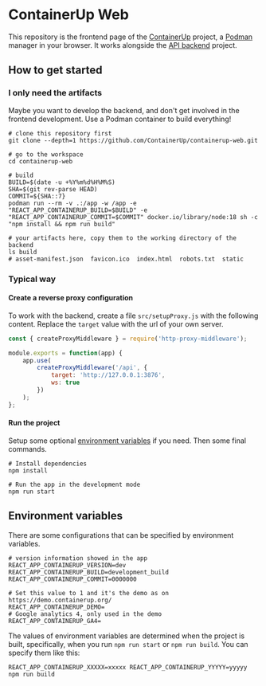 # ContainerUp Web

This repository is the frontend page of the [ContainerUp](https://github.com/ContainerUp) project,
a [Podman](https://podman.io/) manager in your browser.
It works alongside the [API backend](https://github.com/ContainerUp/containerup) project.

## How to get started

### I only need the artifacts

Maybe you want to develop the backend, and don't get involved in the frontend development.
Use a Podman container to build everything!

```shell
# clone this repository first
git clone --depth=1 https://github.com/ContainerUp/containerup-web.git

# go to the workspace
cd containerup-web

# build
BUILD=$(date -u +%Y%m%d%H%M%S)
SHA=$(git rev-parse HEAD)
COMMIT=${SHA::7}
podman run --rm -v .:/app -w /app -e "REACT_APP_CONTAINERUP_BUILD=$BUILD" -e "REACT_APP_CONTAINERUP_COMMIT=$COMMIT" docker.io/library/node:18 sh -c "npm install && npm run build"

# your artifacts here, copy them to the working directory of the backend
ls build
# asset-manifest.json  favicon.ico  index.html  robots.txt  static
```

### Typical way

#### Create a reverse proxy configuration

To work with the backend, create a file `src/setupProxy.js` with the following content.
Replace the `target` value with the url of your own server.

```javascript
const { createProxyMiddleware } = require('http-proxy-middleware');

module.exports = function(app) {
    app.use(
        createProxyMiddleware('/api', {
            target: 'http://127.0.0.1:3876',
            ws: true
        })
    );
};
```

#### Run the project

Setup some optional [environment variables](#environment-variables) if you need. Then some final commands.

```shell
# Install dependencies
npm install

# Run the app in the development mode
npm run start
```

## Environment variables

There are some configurations that can be specified by environment variables.

```shell
# version information showed in the app
REACT_APP_CONTAINERUP_VERSION=dev
REACT_APP_CONTAINERUP_BUILD=development_build
REACT_APP_CONTAINERUP_COMMIT=0000000

# Set this value to 1 and it's the demo as on https://demo.containerup.org/
REACT_APP_CONTAINERUP_DEMO=
# Google analytics 4, only used in the demo
REACT_APP_CONTAINERUP_GA4=
```

The values of environment variables are determined when the project is built, specifically, when you run `npm run start`
or `npm run build`. You can specify them like this:

```shell
REACT_APP_CONTAINERUP_XXXXX=xxxxx REACT_APP_CONTAINERUP_YYYYY=yyyyy npm run build
```
